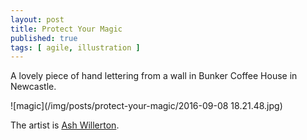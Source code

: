 ```yaml
---
layout: post
title: Protect Your Magic
published: true
tags: [ agile, illustration ]
---
```


A lovely piece of hand lettering from a wall in Bunker Coffee House in Newcastle.

![magic](/img/posts/protect-your-magic/2016-09-08 18.21.48.jpg)

The artist is <a href="http://www.ashleywillerton.com/about/">Ash Willerton</a>.
